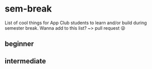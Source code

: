# sem-break
List of cool things for App Club students to learn and/or build during semester break. Wanna add to this list? ~> pull request 😜

## beginner


## intermediate

